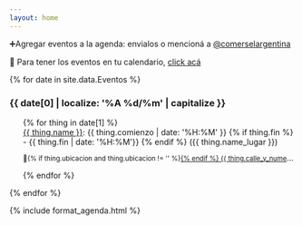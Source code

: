 ```yaml
---
layout: home
---
```


<p class='instr'>➕Agregar eventos a la agenda: envialos o mencioná a <a href='https://www.instagram.com/comerselargentina/' target=_blank>@comerselargentina</a></p>
<p class='ical'>📅 Para tener los eventos en tu calendario, <a href='{% link calendar.ics  %}'>click acá</a></p>

{% for date in site.data.Eventos %}
<section class='date' data-date='{{ date[0] | date: "%Y-%m-%d" }}'>

<h3> {{ date[0] | localize: '%A %d/%m' | capitalize }} </h3>

<ol class='events'>
  {% for thing in date[1] %}
    <li> <a href='{{thing.url}}' target=_blank>{{ thing.name }}</a>: {{ thing.comienzo | date: '%H:%M' }}
      {% if thing.fin  %}
        - {{ thing.fin | date: '%H:%M'}} 
      {% endif %}
      <span class='where'>({{ thing.name_lugar  }})
      </span>
      <p class='description'>
        <small>📍{% if thing.ubicacion and thing.ubicacion != '' %}<a href='{{ thing.ubicacion }}' target='_blank'>{% endif %}
        {{ thing.calle_y_numero }}<br>
        {% if thing.ubicacion and thing.ubicacion != ''  %}</a>{% endif %}</small>
        {{ thing.descripcion | newline_to_br  }}
      </p>
    </li>
  {% endfor %}
</ol>
</section>
{% endfor %}


{% include format_agenda.html %}
<style>
.past {
  display:none;
  
 }
.far_future {
  opacity: 70%;
 }
.far_future ol {
}

section.date ol.events {
  margin-left: 0px;
}
section.date ol.events li{
  list-style-type: none;
}

p.description {
  height: 2em
  text-overflow: ellipsis;
  overflow: hidden;
  display: -webkit-box;
  -webkit-line-clamp: 1; /* number of lines to show */
  line-clamp: 1; 
  -webkit-box-orient: vertical;
}
p.description.show {
  overflow: auto;
  display: -webkit-box;
  -webkit-line-clamp: unset; /* number of lines to show */
  line-clamp: unset; 
  -webkit-box-orient: vertical;
}
</style>
